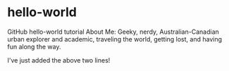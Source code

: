 # hello-world
GitHub hello-world tutorial
About Me:
Geeky, nerdy, Australian-Canadian urban explorer and academic, traveling the world, getting lost, and having fun along the way.

I've just added the above two lines!
